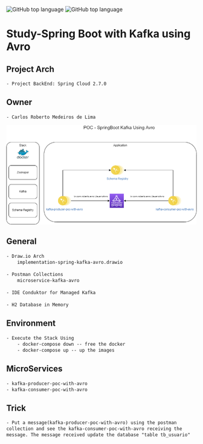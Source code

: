 ![GitHub top language](https://img.shields.io/badge/SPRING%20BOOT-2.7.0-brightgreen)
![GitHub top language](https://img.shields.io/badge/APP%20RELEASE-1.0.0-blue)
# Study-Spring Boot with Kafka using Avro

## Project Arch
	- Project BackEnd: Spring Cloud 2.7.0
	
## Owner
	- Carlos Roberto Medeiros de Lima
	
<p align="center">
  <img src= "https://github.com/CarlosRobertoMedeiros/kafka-avro-spring-boot/blob/main/draw-io/implementation-spring-kafka-avro.drawio.png" />
</p>

## General
	
	- Draw.io Arch
		implementation-spring-kafka-avro.drawio
	
	- Postman Collections
		microservice-kafka-avro
	
	- IDE Conduktor for Managed Kafka
	
	- H2 Database in Memory 

## Environment
	- Execute the Stack Using 
		- docker-compose down -- free the docker
		- docker-compose up -- up the images
	
## MicroServices
	- kafka-producer-poc-with-avro
	- kafka-consumer-poc-with-avro

## Trick
	- Put a message(kafka-producer-poc-with-avro) using the postman collection and see the kafka-consumer-poc-with-avro receiving the message. The message received update the database "table tb_usuario"

